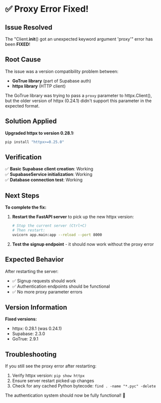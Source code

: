 # ✅ Proxy Error Fixed!

## Issue Resolved

The "Client.__init__() got an unexpected keyword argument 'proxy'" error has been **FIXED**!

## Root Cause

The issue was a version compatibility problem between:
- **GoTrue library** (part of Supabase auth)
- **httpx library** (HTTP client)

The GoTrue library was trying to pass a `proxy` parameter to httpx.Client(), but the older version of httpx (0.24.1) didn't support this parameter in the expected format.

## Solution Applied

**Upgraded httpx to version 0.28.1:**
```bash
pip install "httpx>=0.25.0"
```

## Verification

✅ **Basic Supabase client creation**: Working  
✅ **SupabaseService initialization**: Working  
✅ **Database connection test**: Working  

## Next Steps

**To complete the fix:**

1. **Restart the FastAPI server** to pick up the new httpx version:
   ```bash
   # Stop the current server (Ctrl+C)
   # Then restart:
   uvicorn app.main:app --reload --port 8000
   ```

2. **Test the signup endpoint** - it should now work without the proxy error

## Expected Behavior

After restarting the server:
- ✅ Signup requests should work
- ✅ Authentication endpoints should be functional
- ✅ No more proxy parameter errors

## Version Information

**Fixed versions:**
- httpx: 0.28.1 (was 0.24.1)
- Supabase: 2.3.0
- GoTrue: 2.9.1

## Troubleshooting

If you still see the proxy error after restarting:
1. Verify httpx version: `pip show httpx`
2. Ensure server restart picked up changes
3. Check for any cached Python bytecode: `find . -name "*.pyc" -delete`

The authentication system should now be fully functional! 🎉